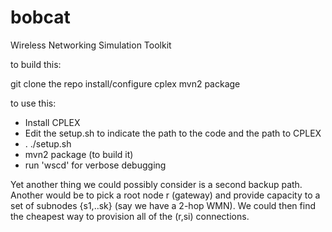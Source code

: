 bobcat
======

Wireless Networking Simulation Toolkit

to build this:

git clone the repo
install/configure cplex
mvn2 package

to use this:

- Install CPLEX 
- Edit the setup.sh to indicate the path to the code and the path to CPLEX
- . ./setup.sh
- mvn2 package (to build it)
- run 'wscd' for verbose debugging


 Yet another thing we could possibly consider is a second backup path.  
 Another would be to pick a root node r (gateway) and provide capacity to a set of subnodes {s1,..sk} (say we have a 2-hop WMN).
 We could then find the cheapest way to provision all of the (r,si) connections.
